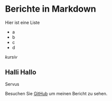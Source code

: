 # Berichte in Markdown

Hier ist eine Liste
- a
- b
- c
- d

*kursiv*

## Halli Hallo
Servus

Besuchen Sie [GitHub]([https://github.com](https://github.com/bernroitnerp/4AHITS_ITSE_Bernroitner.Petra/blob/main/Berichte/25_09_15.md)) um meinen Bericht zu sehen.
